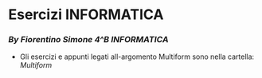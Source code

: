 # Esercizi INFORMATICA
### _By Fiorentino Simone 4^B INFORMATICA_


- Gli esercizi e appunti legati all-argomento Multiform sono nella cartella: _Multiform_
